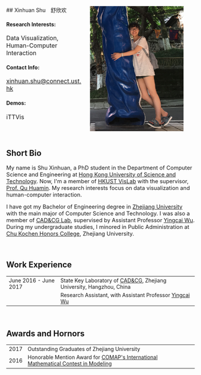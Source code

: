 <img src="about/about/me.jpg" width="250px" style="float:right; margin-left:20px; margin-right:30px">
## Xinhuan Shu　舒欣欢

#### Research Interests:
<font size=3> Data Visualization, Human-Computer Interaction </font>

#### Contact Info:
<font size=3> <a href="mailto:xinhuan.shu@connect.ust.hk">xinhuan.shu@connect.ust.hk</a> </font>

#### Demos:
<font size=3> iTTVis </font>

<p style="clear:both">&nbsp;</p>

## Short Bio
<p style="font-size: 105%"> My name is Shu Xinhuan, a PhD student in the Department of Computer Science and Engineering at <a href="http://www.ust.hk/">Hong Kong University of Science and Technology</a>. Now, I'm a member of <a href="http://vis.cse.ust.hk/">HKUST VisLab</a> with the supervisor, <a href="http://www.huamin.org/">Prof. Qu Huamin</a>. My research interests focus on data visualization and human-computer interaction.</p>

<p style="font-size: 105%">I have got my Bachelor of Engineering degree in <a href="http://www.zju.edu.cn/english/">Zhejiang University</a> with the main major of Computer Science and Technology. I was also a member of <a href="http://www.cad.zju.edu.cn/english.html">CAD&CG Lab</a>, supervised by Assistant Professor <a href="http://www.ycwu.org/">Yingcai Wu</a>. During my undergraduate studies, I minored in Public Administration at <a href="http://ckc.zju.edu.cn/english/">Chu Kochen Honors College</a>, Zhejiang University.</p>

<p style="clear:both">&nbsp;</p>

## Work Experience
<table class="aboutTable">
  <tr>
    <td class="tableDate"> June 2016 - June 2017 </td>
    <td class="tableTitle"> State Key Laboratory of <a href="http://www.cad.zju.edu.cn/english.html">CAD&CG</a>, Zhejiang University, Hangzhou, China</td>
  </tr>
  <tr>
    <td class="tableDate"> &nbsp; </td>
    <td class="tableDescr"> Research Assistant, with Assistant Professor <a href="http://www.ycwu.org/">Yingcai Wu</a></td>
  </tr>
</table>

<p style="clear:both">&nbsp;</p>

## Awards and Hornors
<table class="aboutTable">
  <tr>
    <td class="tableDate"> 2017 </td>
    <td class="tableDescr"> Outstanding Graduates of Zhejiang University</td>
  </tr>
  <tr>
    <td class="tableDate"> 2016 </td>
    <td class="tableDescr"> Honorable Mention Award for <a href="http://www.comap.com/">COMAP's International Mathematical Contest in Modeling</a></td>
  </tr>
</table>

<p style="clear:both">&nbsp;</p>
